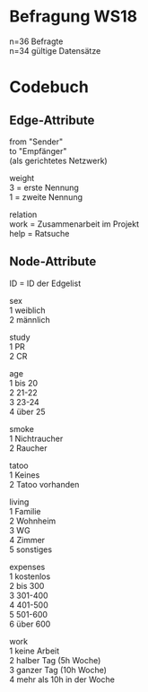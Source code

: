 # Befragung WS18
n=36 Befragte  
n=34 gültige Datensätze


# Codebuch	

## Edge-Attribute
from "Sender"  
to "Empfänger"   
(als gerichtetes Netzwerk)  

weight  
3 = erste Nennung  
1 = zweite Nennung  

relation  
work = Zusammenarbeit im Projekt  
help = Ratsuche   


## Node-Attribute
ID = ID der Edgelist

sex	 
1	weiblich  
2	männlich

study	 
1	PR  
2	CR

age	  
1	bis 20  
2	21-22  
3	23-24  
4	über 25  

smoke	
1	Nichtraucher  
2	Raucher

tatoo	 
1	Keines  
2	Tatoo vorhanden

living	
1	Familie  
2	Wohnheim  
3	WG  
4	Zimmer  
5	sonstiges  

expenses	
1	kostenlos  
2	bis 300  
3	301-400  
4	401-500  
5	501-600  
6	über 600  

work	
1	keine Arbeit  
2	halber Tag (5h Woche)  
3	ganzer Tag (10h Woche)  
4	mehr als 10h in der Woche  
